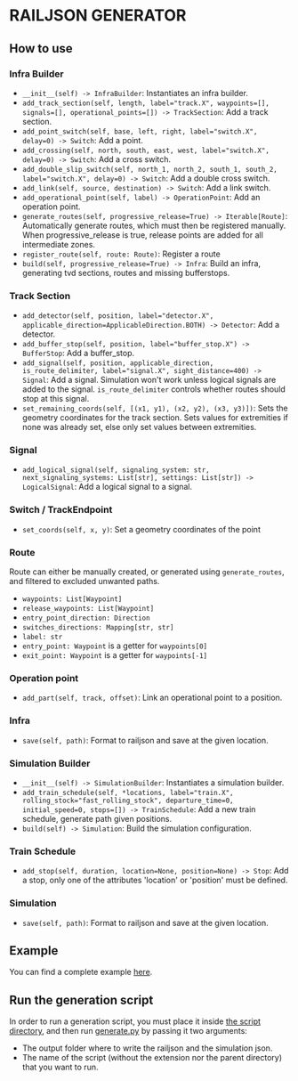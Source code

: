 # RAILJSON GENERATOR

## How to use

### Infra Builder

- `__init__(self) -> InfraBuilder`: Instantiates an infra builder.
- `add_track_section(self, length, label="track.X", waypoints=[], signals=[], operational_points=[]) -> TrackSection`: Add a track section.
- `add_point_switch(self, base, left, right, label="switch.X", delay=0) -> Switch`: Add a point.
- `add_crossing(self, north, south, east, west, label="switch.X", delay=0) -> Switch`: Add a cross switch.
- `add_double_slip_switch(self, north_1, north_2, south_1, south_2, label="switch.X", delay=0) -> Switch`: Add a double cross switch.
- `add_link(self, source, destination) -> Switch`: Add a link switch.
- `add_operational_point(self, label) -> OperationPoint`: Add an operation point.
- `generate_routes(self, progressive_release=True) -> Iterable[Route]`: Automatically generate routes, which must then be registered manually. When progressive_release is true, release points are added for all intermediate zones.
- `register_route(self, route: Route)`: Register a route
- `build(self, progressive_release=True) -> Infra`: Build an infra, generating tvd sections, routes and missing bufferstops.

### Track Section

- `add_detector(self, position, label="detector.X", applicable_direction=ApplicableDirection.BOTH) -> Detector`: Add a detector.
- `add_buffer_stop(self, position, label="buffer_stop.X") -> BufferStop`: Add a buffer_stop.
- `add_signal(self, position, applicable_direction, is_route_delimiter, label="signal.X", sight_distance=400) -> Signal`: Add a signal. Simulation won't work unless logical signals are added to the signal. `is_route_delimiter` controls whether routes should stop at this signal.
- `set_remaining_coords(self, [(x1, y1), (x2, y2), (x3, y3)])`: Sets the geometry coordinates for the track section. Sets values for extremities if none was already set, else only set values between extremities.

### Signal

- `add_logical_signal(self, signaling_system: str, next_signaling_systems: List[str], settings: List[str]) -> LogicalSignal`: Add a logical signal to a signal.

### Switch / TrackEndpoint

- `set_coords(self, x, y)`: Set a geometry coordinates of the point

### Route

Route can either be manually created, or generated using `generate_routes`, and filtered to excluded unwanted paths.

- `waypoints: List[Waypoint]`
- `release_waypoints: List[Waypoint]`
- `entry_point_direction: Direction`
- `switches_directions: Mapping[str, str]`
- `label: str`
- `entry_point: Waypoint` is a getter for `waypoints[0]`
- `exit_point: Waypoint` is a getter for `waypoints[-1]`

### Operation point

- `add_part(self, track, offset)`: Link an operational point to a position.

### Infra

- `save(self, path)`: Format to railjson and save at the given location.

### Simulation Builder

- `__init__(self) -> SimulationBuilder`: Instantiates a simulation builder.
- `add_train_schedule(self, *locations, label="train.X", rolling_stock="fast_rolling_stock", departure_time=0, initial_speed=0, stops=[]) -> TrainSchedule`: Add a new train schedule, generate path given positions.
- `build(self) -> Simulation`: Build the simulation configuration.

### Train Schedule

- `add_stop(self, duration, location=None, position=None) -> Stop`: Add a stop, only one of the attributes 'location' or 'position' must be defined.

### Simulation

- `save(self, path)`: Format to railjson and save at the given location.

## Example

You can find a complete example [here](./railjson_generator/scripts/examples/example_script.py).

## Run the generation script

In order to run a generation script, you must place it inside [the script directory](./railjson_generator/scripts), and then run [generate.py](./railjson_generator/scripts/generate.py) by passing it two arguments:

- The output folder where to write the railjson and the simulation json.
- The name of the script (without the extension nor the parent directory) that you want to run.
